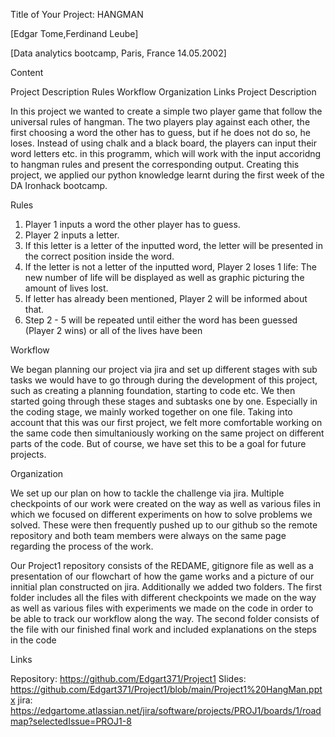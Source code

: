 Title of Your Project: HANGMAN

[Edgar Tome,Ferdinand Leube]

[Data analytics bootcamp, Paris, France 14.05.2002]

Content

Project Description
Rules
Workflow
Organization
Links
Project Description

In this project we wanted to create a simple two player game that follow the universal rules of hangman. The two players play against each other, the first choosing a word the other has to guess, but if he does not do so, he loses. Instead of using chalk and a black board, the players can input their word letters etc. in this programm, which will work with the input accoridng to hangman rules and present the corresponding output. Creating this project, we applied our python knowledge learnt during the first week of the DA Ironhack bootcamp.

Rules

1. Player 1 inputs a word the other player has to guess.
2. Player 2 inputs a letter.
3. If this letter is a letter of the inputted word, the letter will be presented in the correct position inside the word.
4. If the letter is not a letter of the inputted word, Player 2 loses 1 life: The new number of life will be displayed as well as graphic picturing the amount of lives lost.
5. If letter has already been mentioned, Player 2 will be informed about that.
6. Step 2 - 5 will be repeated until either the word has been guessed (Player 2 wins) or all of the lives have been

Workflow

We began planning our project via jira and set up different stages with sub tasks we would have to go through during the development of this project, such as creating a planning foundation, starting to code etc. We then started going through these stages and subtasks one by one. Especially in the coding stage, we mainly worked together on one file. Taking into account that this was our first project, we felt more comfortable working on the same code then simultaniously working on the same project on different parts of the code. But of course, we have set this to be a goal for future projects.

Organization

We set up our plan on how to tackle the challenge via jira. Multiple checkpoints of our work were created on the way as well as various files in which we focused on different experiments on how to solve problems we solved. These were then frequently pushed up to our github so the remote repository and both team members were always on the same page regarding the process of the work.

Our Project1 repository consists of the REDAME, gitignore file as well as a presentation of our flowchart of how the game works and a picture of our innitial plan constructed on jira. Additionally we added two folders. The first folder includes all the files with different checkpoints we made on the way as well as various files with experiments we made on the code in order to be able to track our workflow along the way. The second folder consists of the file with our finished final work and included explanations on the steps in the code

Links

Repository: https://github.com/Edgart371/Project1 
Slides: https://github.com/Edgart371/Project1/blob/main/Project1%20HangMan.pptx
jira: https://edgartome.atlassian.net/jira/software/projects/PROJ1/boards/1/roadmap?selectedIssue=PROJ1-8